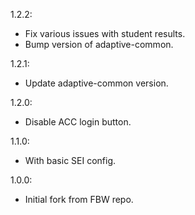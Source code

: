 1.2.2:
  - Fix various issues with student results.
  - Bump version of adaptive-common.

1.2.1:
  - Update adaptive-common version.

1.2.0:
  - Disable ACC login button.

1.1.0:
  - With basic SEI config.

1.0.0:
  - Initial fork from FBW repo.

